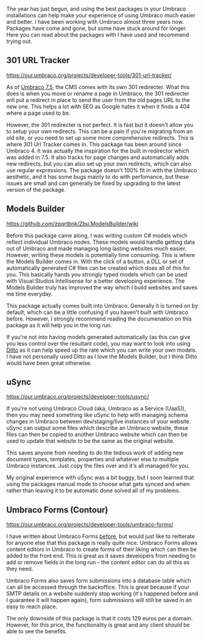 The year has just begun, and using the best packages in your Umbraco installations can help make your experience of using Umbraco much easier and better. I have been working with Umbraco almost three years now. Packages have come and gone, but some have stuck around for longer. Here you can read about the packages with I have used and recommend trying out.

## 301 URL Tracker

https://our.umbraco.org/projects/developer-tools/301-url-tracker/

As of <a href="https://umbraco.com/follow-us/blog-archive/2016/6/15/umbraco-75-beta-out-now/" target="_blank">Umbraco 7.5</a>, the CMS comes with its own 301 redirecter. What this does is when you move or rename a page in Umbraco, the 301 redirecter will put a redirect in place to send the user from the old pages URL to the new one. This helps a lot with SEO as Google hates it when it finds a 404 where a page used to be.

However, the 301 redirecter is not perfect. It is fast but it doesn't allow you to setup your own redirects. This can be a pain if you're migrating from an old site, or you need to set up some more comprehensive redirects. This is where 301 Url Tracker comes in. This package has been around since Umbraco 4. It was actually the inspiration for the built in redirector which was added in 7.5. It also tracks for page changes and automatically adds new redirects, but you can also set up your own redirects, which can also use regular expressions. The package doesn't 100% fit in with the Umbraco aesthetic, and it has some bugs mainly to do with perfomance, but these issues are small and can generally be fixed by upgrading to the latest version of the package.

## Models Builder

https://github.com/zpqrtbnk/Zbu.ModelsBuilder/wiki

Before this package came along, I was writing custom C# models which reflect individual Umbraco nodes. These models would handle getting data out of Umbraco and made managing long lasting websites much easier. However, writing these models is potentially time consuming. This is where the Models Builder comes in. With the click of a button, a DLL or set of automatically generated C# files can be created which does all of this for you. This basically hands you strongly typed models which can be used with Visual Studios Intellisense for a better developing experience. The Models Builder truly has  improved the way which I build websites and saves me time everyday.

This package actually comes built into Umbraco. Generally it is turned on by default, which can be a little confusing if you haven't built with Umbraco before. However, I strongly recommend reading the documenation on this package as it will help you in the long run.

If you're not into having models generated automatically (as this can give you less control over the resultant code), you may want to look into using <a href="https://our.umbraco.org/projects/developer-tools/ditto/" target="_blank">Ditto</a> as it can help speed up the rate which you can write your own models. I have not personally used Ditto as I love the Models Builder, but I think Ditto would have been great otherwise.

## uSync

https://our.umbraco.org/projects/developer-tools/usync/

If you're not using Umbraco Cloud (aka, Umbraco as a Service (UaaS)), then you may need something like uSync to help with managing schema changes in Umbraco between dev/staging/live instances of your website. uSync can output some files which describe an Umbraco website, these files can then be copied to another Umbraco website which can then be used to update that website to be the same as the original website.

This saves anyone from needing to do the tedious work of adding new document types, templates, properties and whatever else to multiple Umbraco instances. Just copy the files over and it's all managed for you.

My original experience with uSync was a bit buggy, but I soon learned that using the packages manual mode to choose what gets synced and when rather than leaving it to be automatic done solved all of my problems.

## Umbraco Forms (Contour)

https://our.umbraco.org/projects/developer-tools/umbraco-forms/

I have written about Umbraco Forms <a href="https://growcreate.co.uk/blog/umbraco-review-2017-developing-websites-with-umbraco/" target="_blank">before</a>, but would just like to reitterate for anyone else that this package is really quite nice. Umbraco Forms allows content editors in Umbraco to create forms of their liking which can then be added to the front end. This is great as it saves developers from needing to add or remove fields in the long run - the content editor can do all this as they need.

Umbraco Forms also saves form submissions into a database table which can all be accessed through the backoffice. This is great because if your SMTP details on a website suddenly stop working (it's happened before and I guarantee it will happen again), form submissions will still be saved in an easy to reach place.

The only downside of this package is that it costs 129 euros per a domain. However, for this price, the functionality is great and any client should be able to see the benefits.


